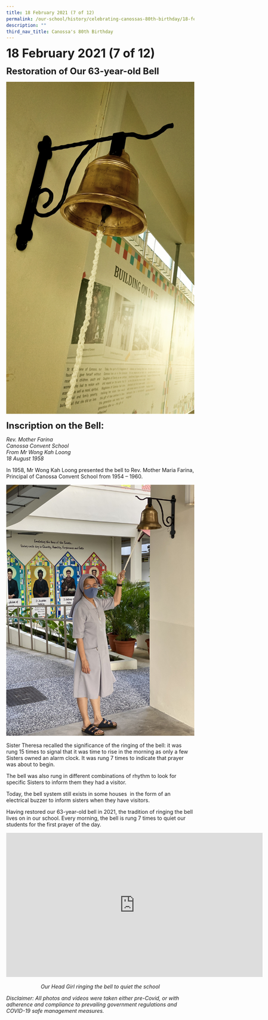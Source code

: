 ```yaml
---
title: 18 February 2021 (7 of 12)
permalink: /our-school/history/celebrating-canossas-80th-birthday/18-february-2021-7-of-12
description: ""
third_nav_title: Canossa's 80th Birthday
---
```

**<font size=6>18 February 2021 (7 of 12)</font>**

**<font size=5>Restoration of Our 63-year-old Bell</font>**

![](/images/History/18%20Feb%2021%201.jpg)

**<font size=5>Inscription on the Bell:</font>**

_Rev. Mother Farina_<br>
_Canossa Convent School_<br>
_From Mr Wong Kah Loong_<br>
_18 August 1958_

  

In 1958, Mr Wong Kah Loong presented the bell to Rev. Mother Maria Farina, Principal of Canossa Convent School from 1954 – 1960.


![](/images/History/18%20Feb%2021%202.jpg)

Sister Theresa recalled the significance of the ringing of the bell: it was rung 15 times to signal that it was time to rise in the morning as only a few Sisters owned an alarm clock. It was rung 7 times to indicate that prayer was about to begin. 

  

The bell was also rung in different combinations of rhythm to look for specific Sisters to inform them they had a visitor. 

  

Today, the bell system still exists in some houses  in the form of an electrical buzzer to inform sisters when they have visitors. 

  

Having restored our 63-year-old bell in 2021, the tradition of ringing the bell lives on in our school. Every morning, the bell is rung 7 times to quiet our students for the first prayer of the day.

<iframe width="687" height="386" src="https://www.youtube.com/embed/CT2Vx3iFAN8" title="Our Head Girl ringing the bell to quiet the school" frameborder="0" allow="accelerometer; autoplay; clipboard-write; encrypted-media; gyroscope; picture-in-picture" allowfullscreen></iframe>

<center>

	
_Our Head Girl ringing the bell to quiet the school_


</center>

_Disclaimer: All photos and videos were taken either pre-Covid, or with adherence and compliance to prevailing government regulations and COVID-19 safe management measures._